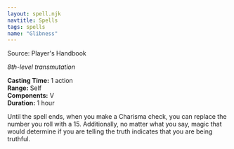 ```yaml
---
layout: spell.njk
navtitle: Spells
tags: spells
name: "Glibness"
---
```

Source: Player's Handbook

_8th-level transmutation_

**Casting Time:** 1 action  
**Range:** Self  
**Components:** V  
**Duration:** 1 hour

Until the spell ends, when you make a Charisma check, you can replace the number you roll with a 15. Additionally, no matter what you say, magic that would determine if you are telling the truth indicates that you are being truthful.